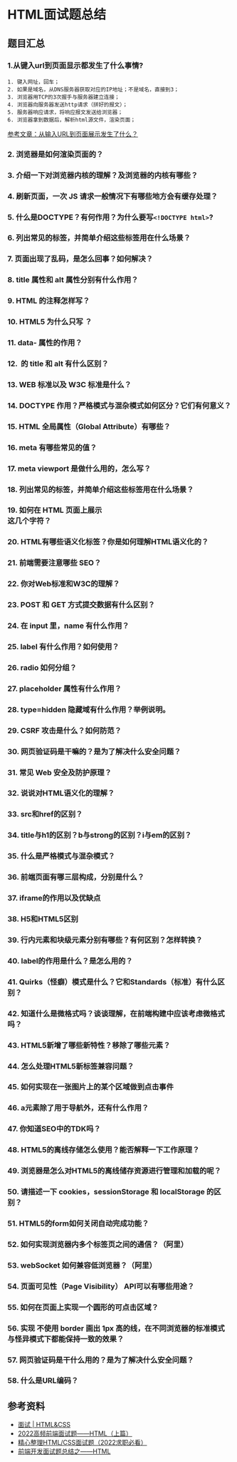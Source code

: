 # HTML面试题总结

## 题目汇总
### 1.从键入url到页面显示都发生了什么事情?
```
1. 键入网址，回车；
2. 如果是域名，从DNS服务器获取对应的IP地址；不是域名，直接到3；
3. 浏览器用TCP的3次握手与服务器建立连接；
4. 浏览器向服务器发送http请求（拼好的报文）；
5. 服务器响应请求，将响应报文发送给浏览器；
6. 浏览器拿到数据后，解析html源文件，渲染页面；
```
[参考文章：从输入URL到页面展示发生了什么？](https://blog.csdn.net/m0_59140023/article/details/125356950)

### 2. 浏览器是如何渲染页面的？
### 3. 介绍一下对浏览器内核的理解？及浏览器的内核有哪些？
### 4. 刷新页面，一次 JS 请求一般情况下有哪些地方会有缓存处理？

### 5. 什么是DOCTYPE？有何作用？为什么要写```<!DOCTYPE html>```?
### 6. 列出常见的标签，并简单介绍这些标签用在什么场景？
### 7. 页面出现了乱码，是怎么回事？如何解决？
### 8. title 属性和 alt 属性分别有什么作用？
### 9. HTML 的注释怎样写？
### 10. HTML5 为什么只写 <!DOCTYPE HTML> ？
### 11. data- 属性的作用？
### 12. <img> 的 title 和 alt 有什么区别？
### 13. WEB 标准以及 W3C 标准是什么？
### 14. DOCTYPE 作用？严格模式与混杂模式如何区分？它们有何意义？
### 15. HTML 全局属性（Global Attribute）有哪些？
### 16. meta 有哪些常见的值？
### 17. meta viewport 是做什么用的，怎么写？
### 18. 列出常见的标签，并简单介绍这些标签用在什么场景？
### 19. 如何在 HTML 页面上展示 <div></div> 这几个字符？
### 20. HTML有哪些语义化标签？你是如何理解HTML语义化的？
### 21. 前端需要注意哪些 SEO？
### 22. 你对Web标准和W3C的理解？
### 23. POST 和 GET 方式提交数据有什么区别？
### 24. 在 input 里，name 有什么作用？
### 25. label 有什么作用？如何使用？
### 26. radio 如何分组？
### 27. placeholder 属性有什么作用？
### 28. type=hidden 隐藏域有什么作用？举例说明。
### 29. CSRF 攻击是什么？如何防范？
### 30. 网页验证码是干嘛的？是为了解决什么安全问题？
### 31. 常见 Web 安全及防护原理？
### 32. 说说对HTML语义化的理解？
### 33. src和href的区别？
### 34. title与h1的区别？b与strong的区别？i与em的区别？
### 35. 什么是严格模式与混杂模式？
### 36. 前端页面有哪三层构成，分别是什么？
### 37. iframe的作用以及优缺点
### 38. H5和HTML5区别
### 39. 行内元素和块级元素分别有哪些？有何区别？怎样转换？
### 40. label的作用是什么？是怎么用的？
### 41. Quirks（怪癖）模式是什么？它和Standards（标准）有什么区别？
### 42. 知道什么是微格式吗？谈谈理解，在前端构建中应该考虑微格式吗？
### 43. HTML5新增了哪些新特性？移除了哪些元素？
### 44. 怎么处理HTML5新标签兼容问题？
### 45. 如何实现在一张图片上的某个区域做到点击事件
### 46. a元素除了用于导航外，还有什么作用？
### 47. 你知道SEO中的TDK吗？
### 48. HTML5的离线存储怎么使用？能否解释一下工作原理？
### 49. 浏览器是怎么对HTML5的离线储存资源进行管理和加载的呢？
### 50. 请描述一下 cookies，sessionStorage 和 localStorage 的区别？
### 51. HTML5的form如何关闭自动完成功能？
### 52. 如何实现浏览器内多个标签页之间的通信？（阿里）
### 53. webSocket 如何兼容低浏览器？（阿里）
### 54. 页面可见性（Page Visibility） API可以有哪些用途？
### 55. 如何在页面上实现一个圆形的可点击区域？
### 56. 实现 不使用 border 画出 1px 高的线，在不同浏览器的标准模式与怪异模式下都能保持一致的效果？
### 57. 网页验证码是干什么用的？是为了解决什么安全问题？
### 58. 什么是URL编码？

## 参考资料
* [面试 | HTML&CSS](https://mp.weixin.qq.com/s/a3x96NBQ7SlK-9Dk7sUAQw)
* [2022高频前端面试题——HTML（上篇）](https://juejin.cn/post/7095899257072254989#heading-11)
* [精心整理HTML/CSS面试题（2022求职必看）](https://juejin.cn/post/7073518902302490638)
* [前端开发面试题总结之——HTML](https://juejin.cn/post/6844903465538289672)